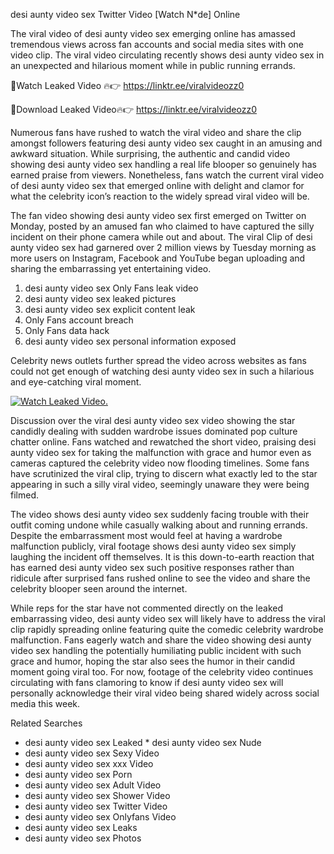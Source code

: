 ﻿desi aunty video sex Twitter Video [Watch N*de] Online

The viral video of ﻿desi aunty video sex emerging online has amassed tremendous views across fan accounts and social media sites with one video clip. The viral video circulating recently shows ﻿desi aunty video sex in an unexpected and hilarious moment while in public running errands. 

🔴Watch Leaked Video 🔥👉  https://linktr.ee/viralvideozz0 

🔴Download Leaked Video🔥👉  https://linktr.ee/viralvideozz0 

Numerous fans have rushed to watch the viral video and share the clip amongst followers featuring ﻿desi aunty video sex caught in an amusing and awkward situation. While surprising, the authentic and candid video showing ﻿desi aunty video sex handling a real life blooper so genuinely has earned praise from viewers. Nonetheless, fans watch the current viral video of ﻿desi aunty video sex that emerged online with delight and clamor for what the celebrity icon’s reaction to the widely spread viral video will be.

The fan video showing ﻿desi aunty video sex first emerged on Twitter on Monday, posted by an amused fan who claimed to have captured the silly incident on their phone camera while out and about. The viral Clip of ﻿desi aunty video sex had garnered over 2 million views by Tuesday morning as more users on Instagram, Facebook and YouTube began uploading and sharing the embarrassing yet entertaining video. 

1. ﻿desi aunty video sex Only Fans leak video
2. ﻿desi aunty video sex leaked pictures
3. ﻿desi aunty video sex explicit content leak
4. Only Fans account breach
5. Only Fans data hack
6. ﻿desi aunty video sex personal information exposed

Celebrity news outlets further spread the video across websites as fans could not get enough of watching ﻿desi aunty video sex in such a hilarious and eye-catching viral moment. 

[![Watch Leaked Video.](https://miro.medium.com/v2/resize:fit:828/format:webp/1*cilzJN44JGOrTw9NJCrNHA.gif "Watch Leaked Video")](https://linktr.ee/viralvideozz0)

Discussion over the viral ﻿desi aunty video sex video showing the star candidly dealing with sudden wardrobe issues dominated pop culture chatter online. Fans watched and rewatched the short video, praising ﻿desi aunty video sex for taking the malfunction with grace and humor even as cameras captured the celebrity video now flooding timelines. Some fans have scrutinized the viral clip, trying to discern what exactly led to the star appearing in such a silly viral video, seemingly unaware they were being filmed.

The video shows ﻿desi aunty video sex suddenly facing trouble with their outfit coming undone while casually walking about and running errands. Despite the embarrassment most would feel at having a wardrobe malfunction publicly, viral footage shows ﻿desi aunty video sex simply laughing the incident off themselves. It is this down-to-earth reaction that has earned ﻿desi aunty video sex such positive responses rather than ridicule after surprised fans rushed online to see the video and share the celebrity blooper seen around the internet.  

While reps for the star have not commented directly on the leaked embarrassing video, ﻿desi aunty video sex will likely have to address the viral clip rapidly spreading online featuring quite the comedic celebrity wardrobe malfunction. Fans eagerly watch and share the video showing ﻿desi aunty video sex handling the potentially humiliating public incident with such grace and humor, hoping the star also sees the humor in their candid moment going viral too. For now, footage of the celebrity video continues circulating with fans clamoring to know if ﻿desi aunty video sex will personally acknowledge their viral video being shared widely across social media this week.

Related Searches
* ﻿desi aunty video sex Leaked
﻿* desi aunty video sex Nude
* ﻿desi aunty video sex Sexy Video
* ﻿desi aunty video sex xxx Video
* ﻿desi aunty video sex Porn
* ﻿desi aunty video sex Adult Video
* ﻿desi aunty video sex Shower Video
* ﻿desi aunty video sex Twitter Video
* ﻿desi aunty video sex Onlyfans Video
* ﻿desi aunty video sex Leaks
* ﻿desi aunty video sex Photos